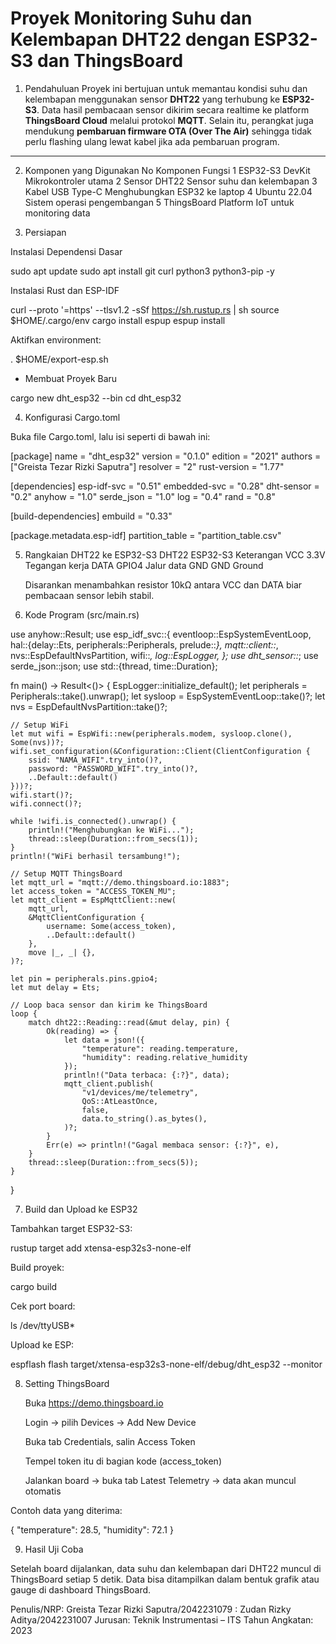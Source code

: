 # Proyek Monitoring Suhu dan Kelembapan DHT22 dengan ESP32-S3 dan ThingsBoard

1. Pendahuluan
Proyek ini bertujuan untuk memantau kondisi suhu dan kelembapan menggunakan sensor **DHT22** yang terhubung ke **ESP32-S3**. Data hasil pembacaan sensor dikirim secara realtime ke platform **ThingsBoard Cloud** melalui protokol **MQTT**. Selain itu, perangkat juga mendukung **pembaruan firmware OTA (Over The Air)** sehingga tidak perlu flashing ulang lewat kabel jika ada pembaruan program.

---

2. Komponen yang Digunakan
No	Komponen	Fungsi
1	ESP32-S3 DevKit	Mikrokontroler utama
2	Sensor DHT22	Sensor suhu dan kelembapan
3	Kabel USB Type-C	Menghubungkan ESP32 ke laptop
4	Ubuntu 22.04	Sistem operasi pengembangan
5	ThingsBoard	Platform IoT untuk monitoring data

3. Persiapan
   
Instalasi Dependensi Dasar

sudo apt update
sudo apt install git curl python3 python3-pip -y

Instalasi Rust dan ESP-IDF

curl --proto '=https' --tlsv1.2 -sSf https://sh.rustup.rs | sh
source $HOME/.cargo/env
cargo install espup
espup install

Aktifkan environment:

. $HOME/export-esp.sh

- Membuat Proyek Baru

cargo new dht_esp32 --bin
cd dht_esp32

4. Konfigurasi Cargo.toml

Buka file Cargo.toml, lalu isi seperti di bawah ini:

[package]
name = "dht_esp32"
version = "0.1.0"
edition = "2021"
authors = ["Greista Tezar Rizki Saputra"]
resolver = "2"
rust-version = "1.77"

[dependencies]
esp-idf-svc = "0.51"
embedded-svc = "0.28"
dht-sensor = "0.2"
anyhow = "1.0"
serde_json = "1.0"
log = "0.4"
rand = "0.8"

[build-dependencies]
embuild = "0.33"

[package.metadata.esp-idf]
partition_table = "partition_table.csv"

5. Rangkaian DHT22 ke ESP32-S3
DHT22	ESP32-S3	Keterangan
VCC	3.3V	Tegangan kerja
DATA	GPIO4	Jalur data
GND	GND	Ground

    Disarankan menambahkan resistor 10kΩ antara VCC dan DATA biar pembacaan sensor lebih stabil.

6. Kode Program (src/main.rs)

use anyhow::Result;
use esp_idf_svc::{
    eventloop::EspSystemEventLoop,
    hal::{delay::Ets, peripherals::Peripherals, prelude::*},
    mqtt::client::*,
    nvs::EspDefaultNvsPartition,
    wifi::*,
    log::EspLogger,
};
use dht_sensor::*;
use serde_json::json;
use std::{thread, time::Duration};

fn main() -> Result<()> {
    EspLogger::initialize_default();
    let peripherals = Peripherals::take().unwrap();
    let sysloop = EspSystemEventLoop::take()?;
    let nvs = EspDefaultNvsPartition::take()?;

    // Setup WiFi
    let mut wifi = EspWifi::new(peripherals.modem, sysloop.clone(), Some(nvs))?;
    wifi.set_configuration(&Configuration::Client(ClientConfiguration {
        ssid: "NAMA_WIFI".try_into()?,
        password: "PASSWORD_WIFI".try_into()?,
        ..Default::default()
    }))?;
    wifi.start()?;
    wifi.connect()?;

    while !wifi.is_connected().unwrap() {
        println!("Menghubungkan ke WiFi...");
        thread::sleep(Duration::from_secs(1));
    }
    println!("WiFi berhasil tersambung!");

    // Setup MQTT ThingsBoard
    let mqtt_url = "mqtt://demo.thingsboard.io:1883";
    let access_token = "ACCESS_TOKEN_MU";
    let mqtt_client = EspMqttClient::new(
        mqtt_url,
        &MqttClientConfiguration {
            username: Some(access_token),
            ..Default::default()
        },
        move |_, _| {},
    )?;

    let pin = peripherals.pins.gpio4;
    let mut delay = Ets;

    // Loop baca sensor dan kirim ke ThingsBoard
    loop {
        match dht22::Reading::read(&mut delay, pin) {
            Ok(reading) => {
                let data = json!({
                    "temperature": reading.temperature,
                    "humidity": reading.relative_humidity
                });
                println!("Data terbaca: {:?}", data);
                mqtt_client.publish(
                    "v1/devices/me/telemetry",
                    QoS::AtLeastOnce,
                    false,
                    data.to_string().as_bytes(),
                )?;
            }
            Err(e) => println!("Gagal membaca sensor: {:?}", e),
        }
        thread::sleep(Duration::from_secs(5));
    }
}

7. Build dan Upload ke ESP32

Tambahkan target ESP32-S3:

rustup target add xtensa-esp32s3-none-elf

Build proyek:

cargo build

Cek port board:

ls /dev/ttyUSB*

Upload ke ESP:

espflash flash target/xtensa-esp32s3-none-elf/debug/dht_esp32 --monitor

8. Setting ThingsBoard

    Buka https://demo.thingsboard.io

    Login → pilih Devices → Add New Device

    Buka tab Credentials, salin Access Token

    Tempel token itu di bagian kode (access_token)

    Jalankan board → buka tab Latest Telemetry → data akan muncul otomatis

Contoh data yang diterima:

{
  "temperature": 28.5,
  "humidity": 72.1
}

9. Hasil Uji Coba

Setelah board dijalankan, data suhu dan kelembapan dari DHT22 muncul di ThingsBoard setiap 5 detik.
Data bisa ditampilkan dalam bentuk grafik atau gauge di dashboard ThingsBoard.


Penulis/NRP: Greista Tezar Rizki Saputra/2042231079
           : Zudan Rizky Aditya/2042231007
Jurusan: Teknik Instrumentasi – ITS
Tahun Angkatan: 2023
